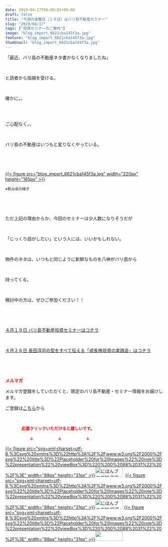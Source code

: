 ```yaml
---
date: 2019-04-17T00:09:01+09:00
draft: false
title: "今週の金曜日（１９日）はバリ島不動産セミナー"
slug: "2019/04/17"
tags: ["投資セミナーのご案内"]
image: "blog_import_6621cba145f3a.jpg"
feature: "blog_import_6621cba145f3a.jpg"
thumbnail: "blog_import_6621cba145f3a.jpg"
---
```

<p>「最近、バリ島の不動産ネタ書かなくなりましたね」</p><p> </p><p>と読者から指摘を受ける。</p><p> </p><p>確かに。。</p><p> </p><p><br/>ご心配なく。。</p><p> </p><p>バリ島の不動産はいつもと変りなくやっている。</p><p> </p><p> </p><p><a href="blog_import_6621cba145f3a.jpg">{{< figure src="blog_import_6621cba145f3a.jpg" width="220px" height="165px" >}}</a></p><p><span style="font-size: 0.83em;">※飲み会の様子</span></p><p> </p><p> </p><p>ただ上記の理由からか、今回のセミナーは少人数になりそうだが</p><p> </p><p>「じっくり話がしたい」という人には、いいかもしれない。</p><p> </p><p>物件のネタは、いつもと同じように新鮮なものを八神がバリ島から</p><p> </p><p>持ってくる。</p><p> </p><p>検討中の方は、ぜひご参加ください！！</p><p> </p><p> </p><p><a href="https://ameblo.jp/baliclub/entry-12450684266.html" target="_blank">４月１９日 バリ島不動産投資セミナーはコチラ</a></p><p> </p><p><a href="https://ameblo.jp/baliclub/entry-12450322392.html" target="_blank">４月２６日 長田淳司の型をすべて伝える「成長株投資の実践会」はコチラ</a></p><p> </p><p> </p><p><span style="font-weight: bold;"><span style="color: rgb(255, 0, 0);">メルマガ</span></span></p><p>メルマガ登録をしていただくと、限定のバリ島不動産・セミナー情報をお届けします。</p><p>ご登録は<a href="f9eeVI" target="_blank">こちら</a>から</p><p style="text-align: center;"> </p><p><font color="#ff0000" size="2"><strong>　　　　応援クリックいただけると嬉しいです。</strong></font></p><p><font color="#ff0000" size="2"><strong>　　　　　　↓　　　　　　↓　　　　　　↓</strong></font></p><p><a href="ranking.html?p_cid=01260127" id="&amp;blogmura_banner">{{< figure src="svg+xml;charset=utf-8,%3Csvg%20xmlns%3D%22http%3A%2F%2Fwww.w3.org%2F2000%2Fsvg%22%20title%3D%22Placeholder%20for%20Images%22%20role%3D%22presentation%22%20viewBox%3D%220%200%2088%2031%22%20%2F%3E" width="88px" height="31px" >}}<noscript><img alt="にほんブログ村 海外生活ブログ バリ島情報へ" border="0" height="31" src="//overseas.blogmura.com/bali/img/bali88_31.gif" width="88"></noscript></a>  <a href="ranking.html?p_cid=01260127" id="&amp;blogmura_banner">{{< figure src="svg+xml;charset=utf-8,%3Csvg%20xmlns%3D%22http%3A%2F%2Fwww.w3.org%2F2000%2Fsvg%22%20title%3D%22Placeholder%20for%20Images%22%20role%3D%22presentation%22%20viewBox%3D%220%200%2088%2031%22%20%2F%3E" width="88px" height="31px" >}}<noscript><img alt="にほんブログ村 投資ブログ 不動産投資へ" border="0" height="31" src="//investment.blogmura.com/hudousantoushi/img/hudousantoushi88_31.gif" width="88"></noscript></a> <a href="link.php?1804582" title="人気ブログランキングへ">{{< figure src="svg+xml;charset=utf-8,%3Csvg%20xmlns%3D%22http%3A%2F%2Fwww.w3.org%2F2000%2Fsvg%22%20title%3D%22Placeholder%20for%20Images%22%20role%3D%22presentation%22%20viewBox%3D%220%200%2088%2031%22%20%2F%3E" width="88px" height="31px" >}}<noscript><img border="0" height="31" src="https://blog.with2.net/img/banner/banner_22.gif" width="88"></noscript></a></p><p> </p>

